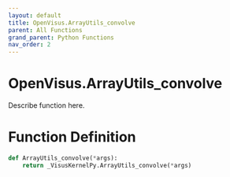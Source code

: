 ```yaml
---
layout: default
title: OpenVisus.ArrayUtils_convolve
parent: All Functions
grand_parent: Python Functions
nav_order: 2
---
```


# OpenVisus.ArrayUtils_convolve

Describe function here.

# Function Definition

```python
def ArrayUtils_convolve(*args):
    return _VisusKernelPy.ArrayUtils_convolve(*args)
```